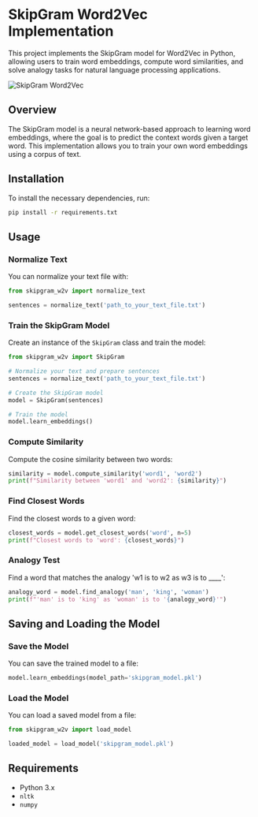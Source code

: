 
# SkipGram Word2Vec Implementation

This project implements the SkipGram model for Word2Vec in Python, allowing users to train word embeddings, compute word similarities, and solve analogy tasks for natural language processing applications.

![SkipGram Word2Vec](https://github.com/omri898/skipgram-w2v/blob/main/DALL%C2%B7E%202024-06-12%2018.23.01%20-%20An%20artistic%20visualization%20of%20a%20neural%20network%20processing%20text%20data%20for%20word%20embeddings%20in%20natural%20language%20processing.%20The%20image%20features%20interconnect.webp)

## Overview

The SkipGram model is a neural network-based approach to learning word embeddings, where the goal is to predict the context words given a target word. This implementation allows you to train your own word embeddings using a corpus of text.

## Installation

To install the necessary dependencies, run:

```sh
pip install -r requirements.txt
```

## Usage

### Normalize Text

You can normalize your text file with:

```python
from skipgram_w2v import normalize_text

sentences = normalize_text('path_to_your_text_file.txt')
```

### Train the SkipGram Model

Create an instance of the `SkipGram` class and train the model:

```python
from skipgram_w2v import SkipGram

# Normalize your text and prepare sentences
sentences = normalize_text('path_to_your_text_file.txt')

# Create the SkipGram model
model = SkipGram(sentences)

# Train the model
model.learn_embeddings()
```

### Compute Similarity

Compute the cosine similarity between two words:

```python
similarity = model.compute_similarity('word1', 'word2')
print(f"Similarity between 'word1' and 'word2': {similarity}")
```

### Find Closest Words

Find the closest words to a given word:

```python
closest_words = model.get_closest_words('word', n=5)
print(f"Closest words to 'word': {closest_words}")
```

### Analogy Test

Find a word that matches the analogy 'w1 is to w2 as w3 is to ____':

```python
analogy_word = model.find_analogy('man', 'king', 'woman')
print(f"'man' is to 'king' as 'woman' is to '{analogy_word}'")
```

## Saving and Loading the Model

### Save the Model

You can save the trained model to a file:

```python
model.learn_embeddings(model_path='skipgram_model.pkl')
```

### Load the Model

You can load a saved model from a file:

```python
from skipgram_w2v import load_model

loaded_model = load_model('skipgram_model.pkl')
```

## Requirements

- Python 3.x
- `nltk`
- `numpy`
